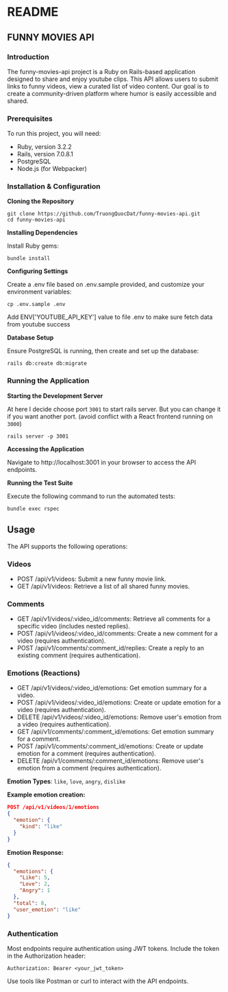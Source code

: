 # README

## FUNNY MOVIES API

### Introduction

The funny-movies-api project is a Ruby on Rails-based application designed to share and enjoy youtube clips. This API 
allows users to submit links to funny videos, view a curated list of video content. Our goal is to create a 
community-driven platform where humor is easily accessible and shared.

### Prerequisites

To run this project, you will need:

* Ruby, version 3.2.2
* Rails, version 7.0.8.1
* PostgreSQL
* Node.js (for Webpacker)

### Installation & Configuration
**Cloning the Repository**
```
git clone https://github.com/TruongQuocDat/funny-movies-api.git
cd funny-movies-api
```
**Installing Dependencies**

Install Ruby gems:
```
bundle install
```
**Configuring Settings**

Create a .env file based on .env.sample provided, and customize your environment variables:
```
cp .env.sample .env
```
Add ENV['YOUTUBE_API_KEY'] value to file .env to make sure fetch data from youtube success

**Database Setup**

Ensure PostgreSQL is running, then create and set up the database:
```
rails db:create db:migrate
```

### Running the Application
**Starting the Development Server**

At here I decide choose port `3001` to start rails server. But you can change it if you want another port. 
(avoid conflict with a React frontend running on `3000`)
```
rails server -p 3001
```

**Accessing the Application**

Navigate to http://localhost:3001 in your browser to access the API endpoints.

**Running the Test Suite**

Execute the following command to run the automated tests:
```
bundle exec rspec
```

## Usage
The API supports the following operations:

### Videos
* POST /api/v1/videos: Submit a new funny movie link.
* GET /api/v1/videos: Retrieve a list of all shared funny movies.

### Comments
* GET /api/v1/videos/:video_id/comments: Retrieve all comments for a specific video (includes nested replies).
* POST /api/v1/videos/:video_id/comments: Create a new comment for a video (requires authentication).
* POST /api/v1/comments/:comment_id/replies: Create a reply to an existing comment (requires authentication).

### Emotions (Reactions)
* GET /api/v1/videos/:video_id/emotions: Get emotion summary for a video.
* POST /api/v1/videos/:video_id/emotions: Create or update emotion for a video (requires authentication).
* DELETE /api/v1/videos/:video_id/emotions: Remove user's emotion from a video (requires authentication).
* GET /api/v1/comments/:comment_id/emotions: Get emotion summary for a comment.
* POST /api/v1/comments/:comment_id/emotions: Create or update emotion for a comment (requires authentication).
* DELETE /api/v1/comments/:comment_id/emotions: Remove user's emotion from a comment (requires authentication).

**Emotion Types**: `like`, `love`, `angry`, `dislike`

**Example emotion creation:**
```json
POST /api/v1/videos/1/emotions
{
  "emotion": {
    "kind": "like"
  }
}
```

**Emotion Response:**
```json
{
  "emotions": {
    "Like": 5,
    "Love": 2,
    "Angry": 1
  },
  "total": 8,
  "user_emotion": "like"
}
```

### Authentication
Most endpoints require authentication using JWT tokens. Include the token in the Authorization header:
```
Authorization: Bearer <your_jwt_token>
```

Use tools like Postman or curl to interact with the API endpoints.
